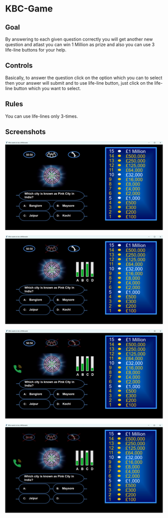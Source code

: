 # KBC-Game

## Goal
By answering to each given question correctly you will get another new question and atlast you can win 1 Million as prize and also you can use 3 life-line buttons for your help.

## Controls
Basically, to answer the question click on the option which you can to select then your answer will submit and to use life-line button, just click on the life-line button which you want to select.

## Rules
You can use life-lines only 3-times.

## Screenshots
![Home Image](https://raw.githubusercontent.com/shivi9984/KBC-Game/main/Screenshots/Home%20Page.jpg)

![Life-line](https://raw.githubusercontent.com/shivi9984/KBC-Game/main/Screenshots/Life-line.jpg)

![2 Life-line](https://raw.githubusercontent.com/shivi9984/KBC-Game/main/Screenshots/2%20Life-line.jpg)

![Life-line Finish](https://raw.githubusercontent.com/shivi9984/KBC-Game/main/Screenshots/Life-line%20Finish.jpg)

